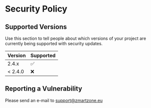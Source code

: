 # Security Policy

## Supported Versions

Use this section to tell people about which versions of your project are
currently being supported with security updates.

| Version | Supported          |
| ------- | ------------------ |
| 2.4.x   | :white_check_mark: |
| < 2.4.0   | :x:               |

## Reporting a Vulnerability

Please send an e-mail to support@zmartzone.eu
